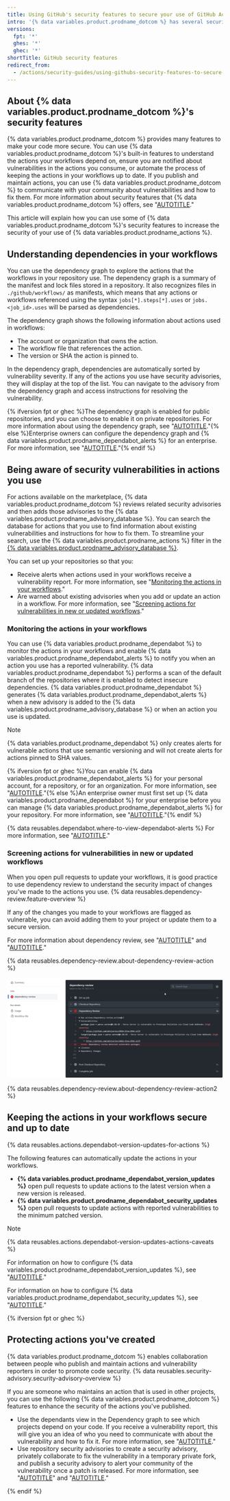 ```yaml
---
title: Using GitHub's security features to secure your use of GitHub Actions
intro: '{% data variables.product.prodname_dotcom %} has several security features that can enhance the security of the actions you consume and publish.'
versions:
  fpt: '*'
  ghes: '*'
  ghec: '*'
shortTitle: GitHub security features
redirect_from:
  - /actions/security-guides/using-githubs-security-features-to-secure-your-use-of-github-actions
---
```


## About {% data variables.product.prodname_dotcom %}'s security features

{% data variables.product.prodname_dotcom %} provides many features to make your code more secure. You can use {% data variables.product.prodname_dotcom %}'s built-in features to understand the actions your workflows depend on, ensure you are notified about vulnerabilities in the actions you consume, or automate the process of keeping the actions in your workflows up to date. If you publish and maintain actions, you can use {% data variables.product.prodname_dotcom %} to communicate with your community about vulnerabilities and how to fix them. For more information about security features that {% data variables.product.prodname_dotcom %} offers, see "[AUTOTITLE](/code-security/getting-started/github-security-features#about-githubs-security-features)."

This article will explain how you can use some of {% data variables.product.prodname_dotcom %}'s security features to increase the security of your use of {% data variables.product.prodname_actions %}.

## Understanding dependencies in your workflows

You can use the dependency graph to explore the actions that the workflows in your repository use. The dependency graph is a summary of the manifest and lock files stored in a repository. It also recognizes files in `./github/workflows/` as manifests, which means that any actions or workflows referenced using the syntax `jobs[*].steps[*].uses` or `jobs.<job_id>.uses` will be parsed as dependencies.

The dependency graph shows the following information about actions used in workflows:

* The account or organization that owns the action.
* The workflow file that references the action.
* The version or SHA the action is pinned to.

In the dependency graph, dependencies are automatically sorted by vulnerability severity. If any of the actions you use have security advisories, they will display at the top of the list. You can navigate to the advisory from the dependency graph and access instructions for resolving the vulnerability.

{% ifversion fpt or ghec %}The dependency graph is enabled for public repositories, and you can choose to enable it on private repositories. For more information about using the dependency graph, see "[AUTOTITLE](/code-security/supply-chain-security/understanding-your-software-supply-chain/exploring-the-dependencies-of-a-repository)."{% else %}Enterprise owners can configure the dependency graph and {% data variables.product.prodname_dependabot_alerts %} for an enterprise. For more information, see "[AUTOTITLE](/admin/code-security/managing-supply-chain-security-for-your-enterprise/enabling-the-dependency-graph-for-your-enterprise)."{% endif %}

## Being aware of security vulnerabilities in actions you use

For actions available on the marketplace, {% data variables.product.prodname_dotcom %} reviews related security advisories and then adds those advisories to the {% data variables.product.prodname_advisory_database %}. You can search the database for actions that you use to find information about existing vulnerabilities and instructions for how to fix them. To streamline your search, use the {% data variables.product.prodname_actions %} filter in the [{% data variables.product.prodname_advisory_database %}](https://github.com/advisories?query=type%3Areviewed+ecosystem%3Aactions).

You can set up your repositories so that you:

* Receive alerts when actions used in your workflows receive a vulnerability report. For more information, see "[Monitoring the actions in your workflows](#monitoring-the-actions-in-your-workflows)."
* Are warned about existing advisories when you add or update an action in a workflow. For more information, see "[Screening actions for vulnerabilities in new or updated workflows](#screening-actions-for-vulnerabilities-in-new-or-updated-workflows)."

### Monitoring the actions in your workflows

You can use {% data variables.product.prodname_dependabot %} to monitor the actions in your workflows and enable {% data variables.product.prodname_dependabot_alerts %} to notify you when an action you use has a reported vulnerability. {% data variables.product.prodname_dependabot %} performs a scan of the default branch of the repositories where it is enabled to detect insecure dependencies. {% data variables.product.prodname_dependabot %} generates {% data variables.product.prodname_dependabot_alerts %} when a new advisory is added to the {% data variables.product.prodname_advisory_database %} or when an action you use is updated.

> [!NOTE]
> {% data variables.product.prodname_dependabot %} only creates alerts for vulnerable actions that use semantic versioning and will not create alerts for actions pinned to SHA values.

{% ifversion fpt or ghec %}You can enable {% data variables.product.prodname_dependabot_alerts %} for your personal account, for a repository, or for an organization. For more information, see "[AUTOTITLE](/code-security/dependabot/dependabot-alerts/configuring-dependabot-alerts)."{% else %}An enterprise owner must first set up {% data variables.product.prodname_dependabot %} for your enterprise before you can manage {% data variables.product.prodname_dependabot_alerts %} for your repository. For more information, see "[AUTOTITLE](/admin/configuration/configuring-github-connect/enabling-dependabot-for-your-enterprise)."{% endif %}

{% data reusables.dependabot.where-to-view-dependabot-alerts %} For more information, see "[AUTOTITLE](/code-security/dependabot/dependabot-alerts/viewing-and-updating-dependabot-alerts)."

### Screening actions for vulnerabilities in new or updated workflows

When you open pull requests to update your workflows, it is good practice to use dependency review to understand the security impact of changes you've made to the actions you use. {% data reusables.dependency-review.feature-overview %}

If any of the changes you made to your workflows are flagged as vulnerable, you can avoid adding them to your project or update them to a secure version.

For more information about dependency review, see "[AUTOTITLE](/code-security/supply-chain-security/understanding-your-software-supply-chain/about-dependency-review)" and "[AUTOTITLE](/code-security/supply-chain-security/understanding-your-software-supply-chain/configuring-dependency-review)."

{% data reusables.dependency-review.about-dependency-review-action %}

![Screenshot of a workflow run that uses the dependency review action.](/assets/images/help/graphs/dependency-review-action.png)

{% data reusables.dependency-review.about-dependency-review-action2 %}

## Keeping the actions in your workflows secure and up to date

{% data reusables.actions.dependabot-version-updates-for-actions %}

The following features can automatically update the actions in your workflows.

* **{% data variables.product.prodname_dependabot_version_updates %}** open pull requests to update actions to the latest version when a new version is released.
* **{% data variables.product.prodname_dependabot_security_updates %}** open pull requests to update actions with reported vulnerabilities to the minimum patched version.

> [!NOTE]
> {% data reusables.actions.dependabot-version-updates-actions-caveats %}

For information on how to configure {% data variables.product.prodname_dependabot_version_updates %}, see "[AUTOTITLE](/code-security/dependabot/dependabot-version-updates/configuring-dependabot-version-updates)."

For information on how to configure {% data variables.product.prodname_dependabot_security_updates %}, see "[AUTOTITLE](/code-security/dependabot/dependabot-security-updates/configuring-dependabot-security-updates)."

{% ifversion fpt or ghec %}

## Protecting actions you've created

{% data variables.product.prodname_dotcom %} enables collaboration between people who publish and maintain actions and vulnerability reporters in order to promote code security. {% data reusables.security-advisory.security-advisory-overview %}

If you are someone who maintains an action that is used in other projects, you can use the following {% data variables.product.prodname_dotcom %} features to enhance the security of the actions you've published.

* Use the dependants view in the Dependency graph to see which projects depend on your code. If you receive a vulnerability report, this will give you an idea of who you need to communicate with about the vulnerability and how to fix it. For more information, see "[AUTOTITLE](/code-security/supply-chain-security/understanding-your-software-supply-chain/exploring-the-dependencies-of-a-repository#dependents-view)."
* Use repository security advisories to create a security advisory, privately collaborate to fix the vulnerability in a temporary private fork, and publish a security advisory to alert your community of the vulnerability once a patch is released. For more information, see "[AUTOTITLE](/code-security/security-advisories/working-with-repository-security-advisories/configuring-private-vulnerability-reporting-for-a-repository)" and "[AUTOTITLE](/code-security/security-advisories/working-with-repository-security-advisories/creating-a-repository-security-advisory)."

{% endif %}
